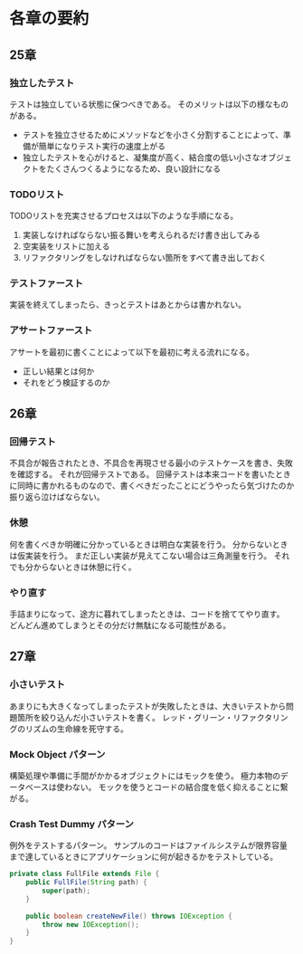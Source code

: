 # 各章の要約

## 25章

### 独立したテスト

テストは独立している状態に保つべきである。
そのメリットは以下の様なものがある。

* テストを独立させるためにメソッドなどを小さく分割することによって、準備が簡単になりテスト実行の速度上がる
* 独立したテストを心がけると、凝集度が高く、結合度の低い小さなオブジェクトをたくさんつくるようになるため、良い設計になる

### TODOリスト

TODOリストを充実させるプロセスは以下のような手順になる。

1. 実装しなければならない振る舞いを考えられるだけ書き出してみる
2. 空実装をリストに加える
3. リファクタリングをしなければならない箇所をすべて書き出しておく

### テストファースト

実装を終えてしまったら、きっとテストはあとからは書かれない。

### アサートファースト

アサートを最初に書くことによって以下を最初に考える流れになる。

* 正しい結果とは何か
* それをどう検証するのか

## 26章

### 回帰テスト

不具合が報告されたとき、不具合を再現させる最小のテストケースを書き、失敗を確認する。
それが回帰テストである。
回帰テストは本来コードを書いたときに同時に書かれるものなので、書くべきだったことにどうやったら気づけたのか振り返ら泣けばならない。

### 休憩

何を書くべきか明確に分かっているときは明白な実装を行う。
分からないときは仮実装を行う。
まだ正しい実装が見えてこない場合は三角測量を行う。
それでも分からないときは休憩に行く。

### やり直す

手詰まりになって、途方に暮れてしまったときは、コードを捨ててやり直す。
どんどん進めてしまうとその分だけ無駄になる可能性がある。

## 27章

### 小さいテスト

あまりにも大きくなってしまったテストが失敗したときは、大きいテストから問題箇所を絞り込んだ小さいテストを書く。
レッド・グリーン・リファクタリングのリズムの生命線を死守する。

### Mock Object パターン

構築処理や準備に手間がかかるオブジェクトにはモックを使う。
極力本物のデータベースは使わない。
モックを使うとコードの結合度を低く抑えることに繋がる。

### Crash Test Dummy パターン

例外をテストするパターン。
サンプルのコードはファイルシステムが限界容量まで達しているときにアプリケーションに何が起きるかをテストしている。

```Java
private class FullFile extends File {
    public FullFile(String path) {
        super(path);
    }
    
    public boolean createNewFile() throws IOException {
        throw new IOException();
    }
}

```
